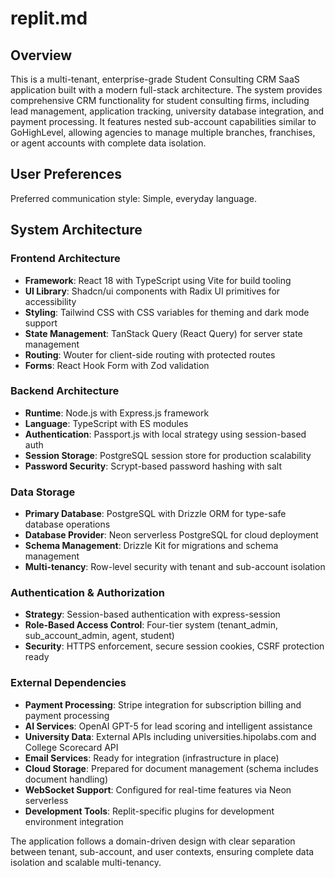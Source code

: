 # replit.md

## Overview

This is a multi-tenant, enterprise-grade Student Consulting CRM SaaS application built with a modern full-stack architecture. The system provides comprehensive CRM functionality for student consulting firms, including lead management, application tracking, university database integration, and payment processing. It features nested sub-account capabilities similar to GoHighLevel, allowing agencies to manage multiple branches, franchises, or agent accounts with complete data isolation.

## User Preferences

Preferred communication style: Simple, everyday language.

## System Architecture

### Frontend Architecture
- **Framework**: React 18 with TypeScript using Vite for build tooling
- **UI Library**: Shadcn/ui components with Radix UI primitives for accessibility
- **Styling**: Tailwind CSS with CSS variables for theming and dark mode support
- **State Management**: TanStack Query (React Query) for server state management
- **Routing**: Wouter for client-side routing with protected routes
- **Forms**: React Hook Form with Zod validation

### Backend Architecture
- **Runtime**: Node.js with Express.js framework
- **Language**: TypeScript with ES modules
- **Authentication**: Passport.js with local strategy using session-based auth
- **Session Storage**: PostgreSQL session store for production scalability
- **Password Security**: Scrypt-based password hashing with salt

### Data Storage
- **Primary Database**: PostgreSQL with Drizzle ORM for type-safe database operations
- **Database Provider**: Neon serverless PostgreSQL for cloud deployment
- **Schema Management**: Drizzle Kit for migrations and schema management
- **Multi-tenancy**: Row-level security with tenant and sub-account isolation

### Authentication & Authorization
- **Strategy**: Session-based authentication with express-session
- **Role-Based Access Control**: Four-tier system (tenant_admin, sub_account_admin, agent, student)
- **Security**: HTTPS enforcement, secure session cookies, CSRF protection ready

### External Dependencies

- **Payment Processing**: Stripe integration for subscription billing and payment processing
- **AI Services**: OpenAI GPT-5 for lead scoring and intelligent assistance
- **University Data**: External APIs including universities.hipolabs.com and College Scorecard API
- **Email Services**: Ready for integration (infrastructure in place)
- **Cloud Storage**: Prepared for document management (schema includes document handling)
- **WebSocket Support**: Configured for real-time features via Neon serverless
- **Development Tools**: Replit-specific plugins for development environment integration

The application follows a domain-driven design with clear separation between tenant, sub-account, and user contexts, ensuring complete data isolation and scalable multi-tenancy.